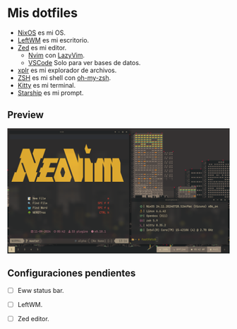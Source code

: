 # Mis dotfiles

- [NixOS](https://nixos.org/) es mi OS.
- [LeftWM](https://github.com/leftwm/leftwm) es mi escritorio.
- [Zed](https://zed.dev/) es mi editor.
  - [Nvim](https://neovim.io/) con [LazyVim](https://www.lazyvim.org/).
  - [VSCode](https://code.visualstudio.com/) Solo para ver bases de datos.
- [xplr](https://xplr.dev/) es mi explorador de archivos.
- [ZSH](https://www.zsh.org/) es mi shell con [oh-my-zsh](https://ohmyz.sh/).
- [Kitty](https://sw.kovidgoyal.net/kitty/) es mi terminal.
- [Starship](https://starship.rs/) es mi prompt.

## Preview

![FastFetch](./public/img1.png)

## Configuraciones pendientes

* [ ] Eww status bar.
* [ ] LeftWM.
* [ ] Zed editor.

